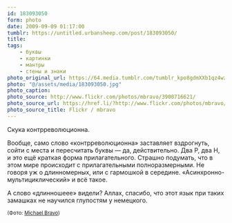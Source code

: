 ```yaml
---
id: 183093050
form: photo
date: 2009-09-09 01:17:00
tumblr: https://untitled.urbansheep.com/post/183093050/
title:
tags:
    - буквы
    - картинки
    - мантры
    - стены и знаки
photo_original_url: https://64.media.tumblr.com/tumblr_kpo8gdmXXb1qz4wzio1_500.jpg
photo: "@/assets/media/183093050.jpg"
photo_caption:
photo_source: http://www.flickr.com/photos/mbravo/3900716621/
photo_source_url: https://href.li/?http://www.flickr.com/photos/mbravo/3900716621/
photo_source_title: Flickr / mbravo
---
```


<p>Скука контрреволюционна.</p>

<p>Вообще, само слово «контрреволюционна» заставляет вздрогнуть, сойти с места и пересчитать буквы — да, действительно. Два Р, два Н, и это ещё краткая форма прилагательного. Страшно подумать, что в этом мире происходит с прилагательными полноразмерными. Не говоря уж о длинномерных, или с гармошкой в середине. «Асинхронно-мультициклический» и всё такое.</p>

<p>А слово «длинношеее» видели? Аллах, спасибо, что этот язык при таких замашках не научился глупостям у немецкого.</p>

<p><small>(Фото: <a href="http://www.flickr.com/photos/mbravo/3900716621/">Michael Bravo</a>)</small></p>
